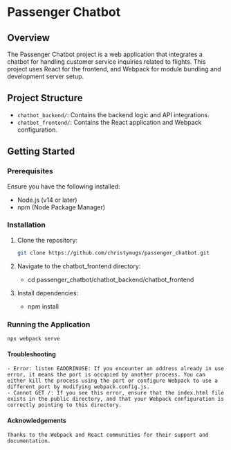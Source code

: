 # Passenger Chatbot

## Overview

The Passenger Chatbot project is a web application that integrates a chatbot for handling customer service inquiries related to flights. This project uses React for the frontend, and Webpack for module bundling and development server setup.

## Project Structure

- `chatbot_backend/`: Contains the backend logic and API integrations.
- `chatbot_frontend/`: Contains the React application and Webpack configuration.

## Getting Started

### Prerequisites

Ensure you have the following installed:

- Node.js (v14 or later)
- npm (Node Package Manager)

### Installation

1. Clone the repository:

   ```bash
   git clone https://github.com/christymugs/passenger_chatbot.git

2. Navigate to the chatbot_frontend directory:
   - cd passenger_chatbot/chatbot_backend/chatbot_frontend

4. Install dependencies:
    - npm install

### Running the Application
    npx webpack serve

#### Troubleshooting
    - Error: listen EADDRINUSE: If you encounter an address already in use error, it means the port is occupied by another process. You can either kill the process using the port or configure Webpack to use a different port by modifying webpack.config.js.
    - Cannot GET /: If you see this error, ensure that the index.html file exists in the public directory, and that your Webpack configuration is correctly pointing to this directory.

#### Acknowledgements
    Thanks to the Webpack and React communities for their support and documentation.
